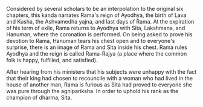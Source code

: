 Considered by several scholars to be an interpolation to the original six chapters, this kanda narrates Rama's reign of Ayodhya, the birth of Lava and Kusha, the Ashvamedha yajna, and last days of Rama. At the expiration of his term of exile, Rama returns to Ayodhya with Sita, Lakshmana, and Hanuman, where the coronation is performed. On being asked to prove his devotion to Rama, Hanuman tears his chest open and to everyone's surprise, there is an image of Rama and Sita inside his chest. Rama rules Ayodhya and the reign is called Rama-Rajya (a place where the common folk is happy, fulfilled, and satisfied).

After hearing from his ministers that his subjects were unhappy with the fact that their king had chosen to recouncile with a woman who had lived in the house of another man, Rama is furious as Sita had proved to everyone she was pure through the agnipariksha. In order to uphold his rank as the champion of dharma, Sita.

